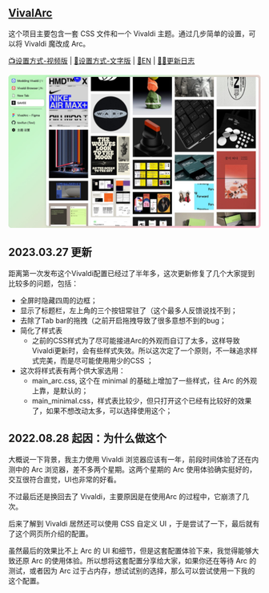 ## [VivalArc](https://vivalarc.tovi.fun)
这个项目主要包含一套 CSS 文件和一个 Vivaldi 主题。通过几步简单的设置，可以将 Vivaldi 魔改成 Arc。

[📺设置方式-视频版](https://www.bilibili.com/video/BV1fe4y1a7WQ) | [📝设置方式-文字版](configure-vivaldi-cn.md) | [📝EN](configure-vivaldi.md) | [🧑‍💻更新日志](changelog-cn.md)

![截屏预览](assets/vivalarc_screenshot.jpg)

## 2023.03.27 更新

距离第一次发布这个Vivaldi配置已经过了半年多，这次更新修复了几个大家提到比较多的问题，包括：
- 全屏时隐藏四周的边框；
- 显示了标题栏，左上角的三个按钮常驻了（这个最多人反馈说找不到；
- 去除了Tab bar的拖拽（之前开启拖拽导致了很多意想不到的bug；
- 简化了样式表
    - 之前的CSS样式为了尽可能接进Arc的外观而自订了太多，这样导致Vivaldi更新时，会有些样式失效。所以这次定了一个原则，不一昧追求样式完美，而是尽可能使用用少的CSS ；
- 这次将样式表有两个供大家选用：
    - main_arc.css, 这个在 minimal 的基础上增加了一些样式，往 Arc 的外观上靠，是默认的；
    - main_minimal.css，样式表比较少，但只打开这个已经有比较好的效果了，如果不想改动太多，可以选择使用这个；

## 2022.08.28 起因：为什么做这个

大概说一下背景，我主力使用 Vivaldi 浏览器应该有一年，前段时间体验了还在内测中的 Arc 浏览器，差不多两个星期。这两个星期的 Arc 使用体验确实挺好的，交互很符合直觉，UI也非常的好看。

不过最后还是换回去了 Vivaldi，主要原因是在使用Arc 的过程中，它崩溃了几次。

后来了解到 Vivaldi 居然还可以使用 CSS 自定义 UI ，于是尝试了一下，最后就有了这个网页所介绍的配置。

虽然最后的效果比不上 Arc 的 UI 和细节，但是这套配置体验下来，我觉得能够大致还原 Arc 的使用体验。所以想将这套配置分享给大家，如果你还在等待 Arc 的测试，或者因为 Arc 过于占内存，想试试别的选择，那么可以尝试使用一下我的这个配置。
